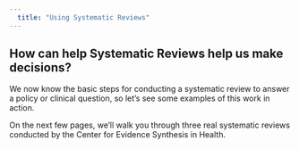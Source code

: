 ```yaml
---
  title: "Using Systematic Reviews"
---
```



## How can help Systematic Reviews help us make decisions?


We now know the basic steps for conducting a systematic review to answer a policy or clinical question, so let’s see some examples of this work in action. 

On the next few pages, we’ll walk you through three real systematic reviews conducted by the Center for Evidence Synthesis in Health. 

